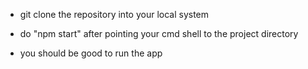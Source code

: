- git clone the repository into your local system
- do "npm start" after pointing your cmd shell to the project directory

- you should be good to run the app
